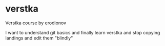 # verstka

Verstka course by erodionov

I want to understand git basics and finally learn verstka and stop copying landings and edit them "blindly"